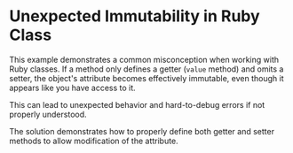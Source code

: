 # Unexpected Immutability in Ruby Class

This example demonstrates a common misconception when working with Ruby classes.  If a method only defines a getter (`value` method) and omits a setter, the object's attribute becomes effectively immutable, even though it appears like you have access to it.

This can lead to unexpected behavior and hard-to-debug errors if not properly understood.

The solution demonstrates how to properly define both getter and setter methods to allow modification of the attribute.